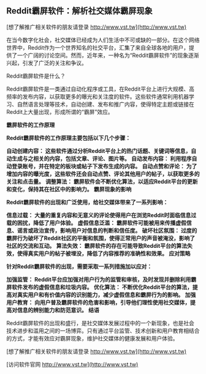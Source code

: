 ## **Reddit霸屏软件：解析社交媒体霸屏现象**

[想了解推广相关软件的朋友请登录 http://www.vst.tw](http://www.vst.tw)

在当今数字化社会，社交媒体已经成为人们生活中不可或缺的一部分。在这个网络世界中，Reddit作为一个世界知名的社交平台，汇集了来自全球各地的用户，提供了一个广阔的讨论空间。然而，近年来，一种名为“Reddit霸屏软件”的现象逐渐兴起，引发了广泛的关注和争议。

Reddit霸屏软件是什么？

Reddit霸屏软件是一类通过自动化程序或工具，在Reddit平台上进行大规模、高频率的发布内容，以获取更多的曝光和关注度的软件。这些软件通常利用机器学习、自然语言处理等技术，自动创建、发布和推广内容，使得特定主题或链接在Reddit上大量出现，形成所谓的“霸屏”效应。

**霸屏软件的工作原理**

**Reddit霸屏软件的工作原理主要包括以下几个步骤：**

**自动创建内容： 这些软件通过分析Reddit平台上的热门话题、关键词等信息，自动生成与之相关的内容，包括文章、评论、图片等。**
**自动发布内容： 利用程序自动登录账号，并在特定的板块或帖子下发布生成的内容。**
**自动点赞和评论： 为了增加内容的曝光度，这些软件还会自动点赞、评论其他用户的帖子，以获取更多的关注和点击量。**
**调整算法： 霸屏软件会不断优化算法，以适应Reddit平台的更新和变化，保持其在社区中的影响力。**
**霸屏现象的影响**

**Reddit霸屏软件的出现和广泛使用，给社交媒体带来了一系列影响：**

**信息过载： 大量的重复内容和无意义的评论使得用户在浏览Reddit时面临信息过载的困扰，降低了用户体验。**
**虚假信息泛滥： 霸屏软件可能被用来传播虚假信息、谣言或政治宣传，影响用户对信息的判断和信任度。**
**破坏社区氛围： 过度的霸屏行为破坏了Reddit社区的平衡和氛围，使得正常用户的声音被淹没，影响了社区的交流和互动。**
**算法失效： 霸屏软件的存在可能导致Reddit平台的算法失效，使得真实用户的帖子被埋没，降低了内容推荐的准确性和效果。**
**应对策略**

**针对Reddit霸屏软件的出现，需要采取一系列措施加以应对：**

**加强监管： Reddit平台应加强对用户行为的监管和审核，及时发现并删除利用霸屏软件发布的虚假信息和垃圾内容。**
**优化算法： 不断优化Reddit平台的算法，提高对真实用户和有价值内容的识别能力，减少虚假信息和霸屏行为的影响。**
**加强用户教育： 向用户普及霸屏软件的危害和影响，引导他们理性使用社交媒体，提高对信息的辨别能力和防范意识。**
**结语**

Reddit霸屏软件的出现和盛行，是社交媒体发展过程中的一个新现象，也是社会技术进步和滥用之间的一场博弈。只有通过平台监管、技术创新和用户教育相结合的方式，才能有效应对霸屏现象，维护社交媒体的健康发展和用户体验。

[想了解推广相关软件的朋友请登录 http://www.vst.tw](http://www.vst.tw)


[访问软件官网 http://www.vst.tw](http://www.vst.tw)
